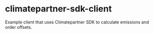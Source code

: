 # climatepartner-sdk-client
Example client that uses Climatepartner SDK to calculate emissions and order offsets.
